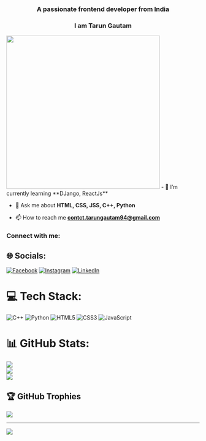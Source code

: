 <h3 align="center">A passionate frontend developer from India</h3>
<h3 align="center">I am Tarun Gautam</h3>
<img width="400" src="![image](https://github.com/contact-tarun/contact-tarun/assets/144775789/aa3711ed-c386-4930-b3d5-7998a5b710af)
">
- 🌱 I’m currently learning **DJango, ReactJs**


- 💬 Ask me about **HTML, CSS, JSS, C++, Python**

- 📫 How to reach me **contct.tarungautam94@gmail.com**

<h3 align="left">Connect with me:</h3>

## 🌐 Socials:
[![Facebook](https://img.shields.io/badge/Facebook-%231877F2.svg?logo=Facebook&logoColor=white)](https://facebook.com/akhil.gautam.94) [![Instagram](https://img.shields.io/badge/Instagram-%23E4405F.svg?logo=Instagram&logoColor=white)](https://instagram.com/dvirus07) [![LinkedIn](https://img.shields.io/badge/LinkedIn-%230077B5.svg?logo=linkedin&logoColor=white)](https://linkedin.com/in/contact-tarungautam94) 

# 💻 Tech Stack:
![C++](https://img.shields.io/badge/c++-%2300599C.svg?style=plastic&logo=c%2B%2B&logoColor=white) ![Python](https://img.shields.io/badge/python-3670A0?style=plastic&logo=python&logoColor=ffdd54) ![HTML5](https://img.shields.io/badge/html5-%23E34F26.svg?style=plastic&logo=html5&logoColor=white) ![CSS3](https://img.shields.io/badge/css3-%231572B6.svg?style=plastic&logo=css3&logoColor=white) ![JavaScript](https://img.shields.io/badge/javascript-%23323330.svg?style=plastic&logo=javascript&logoColor=%23F7DF1E)
# 📊 GitHub Stats:
![](https://github-readme-stats.vercel.app/api?username=contact-tarun&theme=blue-green&hide_border=false&include_all_commits=false&count_private=false)<br/>
![](https://github-readme-streak-stats.herokuapp.com/?user=contact-tarun&theme=blue-green&hide_border=false)<br/>
![](https://github-readme-stats.vercel.app/api/top-langs/?username=contact-tarun&theme=blue-green&hide_border=false&include_all_commits=false&count_private=false&layout=compact)

## 🏆 GitHub Trophies
![](https://github-profile-trophy.vercel.app/?username=contact-tarun&theme=radical&no-frame=false&no-bg=true&margin-w=4)

---
[![](https://visitcount.itsvg.in/api?id=contact-tarun&icon=0&color=0)](https://visitcount.itsvg.in)

<!-- Proudly created with GPRM ( https://gprm.itsvg.in ) -->
